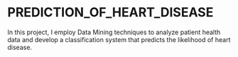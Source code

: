 # PREDICTION_OF_HEART_DISEASE
In this project, I employ Data Mining techniques to analyze patient health data and develop a classification system that predicts the likelihood of heart disease.
